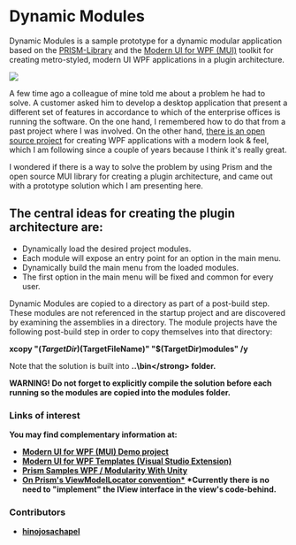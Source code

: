 # Dynamic Modules
Dynamic Modules is a sample prototype for a dynamic modular application based on the [PRISM-Library](https://github.com/PrismLibrary/Prism) and the [Modern UI for WPF (MUI)](https://github.com/firstfloorsoftware/mui) toolkit for creating metro-styled, modern UI WPF applications in a plugin architecture.

![](https://github.com/hinojosachapel/DynamicModules/blob/master/dynamicmodules.png)

A few time ago a colleague of mine told me about a problem he had to solve. A customer asked him to develop a desktop application that present a different set of features in accordance to which of the enterprise offices is running the software. On the one hand, I remembered how to do that from a past project where I was involved. On the other hand, [there is an open source project](https://github.com/firstfloorsoftware/mui) for creating WPF applications with a modern look & feel, which I am following since a couple of years because I think it's really great.

I wondered if there is a way to solve the problem by using Prism and the open source MUI library for creating a plugin architecture, and came out with a prototype solution which I am presenting here.

## The central ideas for creating the plugin architecture are:
  * Dynamically load the desired project modules.
  * Each module will expose an entry point for an option in the main menu.
  * Dynamically build the main menu from the loaded modules.
  * The first option in the main menu will be fixed and common for every user.

Dynamic Modules are copied to a directory as part of a post-build step. These modules are not referenced in the startup project and are discovered by examining the assemblies in a directory. The module projects have the following post-build step in order to copy themselves into that directory:

<strong>xcopy "$(TargetDir)$(TargetFileName)" "$(TargetDir)modules\" /y</strong>

Note that the solution is built into <strong>..\bin\</strong> folder.

<strong>WARNING! Do not forget to explicitly compile the solution before each running so the modules are copied into the modules folder.</strong>

### Links of interest
You may find complementary information at:
  * [Modern UI for WPF (MUI) Demo project](https://github.com/firstfloorsoftware/mui/tree/master/1.0/FirstFloor.ModernUI/FirstFloor.ModernUI.App)
  * [Modern UI for WPF Templates (Visual Studio Extension)](https://visualstudiogallery.msdn.microsoft.com/7a4362a7-fe5d-4f9d-bc7b-0c0dc272fe31)
  * [Prism Samples WPF / Modularity With Unity](https://github.com/PrismLibrary/Prism-Samples-Wpf/tree/master/Modularity/ModularityWithUnity)
  * [On Prism's ViewModelLocator convention*](http://brianlagunas.com/getting-started-prisms-new-viewmodellocator/)
*Currently there is no need to "implement" the IView interface in the view's code-behind.

### Contributors
  * [hinojosachapel](https://github.com/hinojosachapel)
